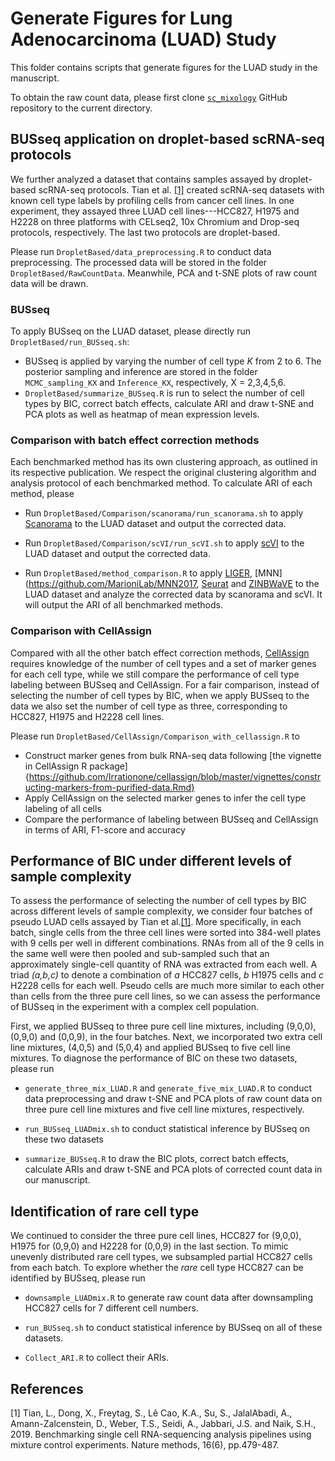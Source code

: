 ﻿# Generate Figures for Lung Adenocarcinoma (LUAD) Study

This folder contains scripts that generate figures for the LUAD study in the manuscript. 

To obtain the raw count data, please first clone [`sc_mixology`](https://github.com/LuyiTian/sc_mixology) GitHub repository to the current directory.

## BUSseq application on droplet-based scRNA-seq protocols

We further analyzed a dataset that contains samples assayed by droplet-based scRNA-seq protocols. Tian et al. [[1]](#1) created scRNA-seq datasets with known cell type labels by profiling cells from cancer cell lines. In one experiment, they assayed three LUAD cell lines---HCC827, H1975 and H2228 on three platforms with CELseq2, 10x Chromium and Drop-seq protocols, respectively. The last two protocols are droplet-based. 

Please run `DropletBased/data_preprocessing.R` to conduct data preprocessing. The processed data will be stored in the folder `DropletBased/RawCountData`. Meanwhile, PCA and t-SNE plots of raw count data will be drawn.

### BUSseq

To apply BUSseq on the LUAD dataset, please directly run `DropletBased/run_BUSseq.sh`:

   - BUSseq is applied by varying the number of cell type *K* from 2 to 6. The posterior sampling and inference are stored in the folder `MCMC_sampling_KX` and `Inference_KX`, respectively, X = 2,3,4,5,6.
   - `DropletBased/summarize_BUSseq.R` is run to select the number of cell types by BIC, correct batch effects, calculate ARI and draw t-SNE and PCA plots as well as heatmap of mean expression levels.

### Comparison with batch effect correction methods

Each benchmarked method has its own clustering approach, as outlined in its respective publication. We respect the original clustering algorithm and analysis protocol of each benchmarked method. To calculate ARI of each method, please

   - Run `DropletBased/Comparison/scanorama/run_scanorama.sh` to apply [Scanorama](https://github.com/brianhie/scanorama) to the LUAD dataset and output the corrected data.

   - Run `DropletBased/Comparison/scVI/run_scVI.sh` to apply [scVI](https://github.com/YosefLab/scVI) to the LUAD dataset and output the corrected data.

   - Run `DropletBased/method_comparison.R` to apply [LIGER](https://github.com/MacoskoLab/liger), [MNN](https://github.com/MarioniLab/MNN2017, [Seurat](https://satijalab.org/seurat/) and [ZINBWaVE](https://github.com/drisso/zinbwave) to the LUAD dataset and analyze the corrected data by scanorama and scVI. It will output the ARI of all benchmarked methods.

### Comparison with CellAssign

Compared with all the other batch effect correction methods, [CellAssign](https://github.com/Irrationone/cellassign) requires knowledge of the number of cell types and a set of marker genes for each cell type, while we still compare the performance of cell type labeling between BUSseq and CellAssign. For a fair comparison, instead of selecting the number of cell types by BIC, when we apply BUSseq to the data we also set the number of cell type as three, corresponding to HCC827, H1975 and H2228 cell lines.

Please run `DropletBased/CellAssign/Comparison_with_cellassign.R` to

   - Construct marker genes from bulk RNA-seq data following [the vignette in CellAssign R package]{https://github.com/Irrationone/cellassign/blob/master/vignettes/constructing-markers-from-purified-data.Rmd}
   - Apply CellAssign on the selected marker genes to infer the cell type labeling of all cells
   - Compare the performance of labeling between BUSseq and CellAssign in terms of ARI, F1-score and accuracy 

## Performance of BIC under different levels of sample complexity

To assess the performance of selecting the number of cell types by BIC across different levels of sample complexity, we consider four batches of pseudo LUAD cells assayed by Tian et al.[[1]](#1). More specifically, in each batch, single cells from the three cell lines were sorted into 384-well plates with 9 cells per well in different combinations. RNAs from all of the 9 cells in the same well were then pooled and sub-sampled such that an approximately single-cell quantity of RNA was extracted from each well. A triad *(a,b,c)* to denote a combination of *a* HCC827 cells, *b* H1975 cells and *c* H2228 cells for each well. Pseudo cells are much more similar to each other than cells from the three pure cell lines, so we can assess the performance of BUSseq in the experiment with a complex cell population.

First, we applied BUSseq to three pure cell line mixtures, including (9,0,0), (0,9,0) and (0,0,9), in the four batches. Next, we incorporated two extra cell line mixtures, (4,0,5) and (5,0,4) and applied BUSseq to five cell line mixtures. To diagnose the performance of BIC on these two datasets, please run

   - `generate_three_mix_LUAD.R` and `generate_five_mix_LUAD.R` to conduct data preprocessing and draw t-SNE and PCA plots of raw count data on three pure cell line mixtures and five cell line mixtures, respectively.

   - `run_BUSseq_LUADmix.sh` to conduct statistical inference by BUSseq on these two datasets

   - `summarize_BUSseq.R` to draw the BIC plots, correct batch effects, calculate ARIs and draw t-SNE and PCA plots of corrected count data in our manuscript.


## Identification of rare cell type

We continued to consider the three pure cell lines, HCC827 for (9,0,0), H1975 for (0,9,0) and H2228 for (0,0,9) in the last section. To mimic unevenly distributed rare cell types, we subsampled partial HCC827 cells from each batch. To explore whether the *rare* cell type HCC827 can be identified by BUSseq, please run

   - `downsample_LUADmix.R` to generate raw count data after downsampling HCC827 cells for 7 different cell numbers.
   
   - `run_BUSseq.sh` to conduct statistical inference by BUSseq on all of these datasets.

   - `Collect_ARI.R` to collect their ARIs.

## References
<a id="1">[1]</a> Tian, L., Dong, X., Freytag, S., Lê Cao, K.A., Su, S., JalalAbadi, A., Amann-Zalcenstein, D., Weber, T.S., Seidi, A., Jabbari, J.S. and Naik, S.H., 2019. Benchmarking single cell RNA-sequencing analysis pipelines using mixture control experiments. Nature methods, 16(6), pp.479-487.
